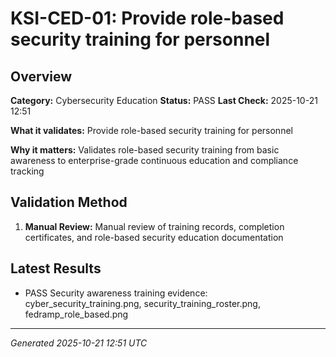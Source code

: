 # KSI-CED-01: Provide role-based security training for personnel

## Overview

**Category:** Cybersecurity Education
**Status:** PASS
**Last Check:** 2025-10-21 12:51

**What it validates:** Provide role-based security training for personnel

**Why it matters:** Validates role-based security training from basic awareness to enterprise-grade continuous education and compliance tracking

## Validation Method

1. **Manual Review:** Manual review of training records, completion certificates, and role-based security education documentation

## Latest Results

- PASS Security awareness training evidence: cyber_security_training.png, security_training_roster.png, fedramp_role_based.png

---
*Generated 2025-10-21 12:51 UTC*